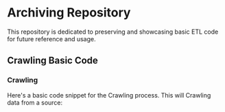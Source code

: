 # Archiving Repository

This repository is dedicated to preserving and showcasing basic ETL code for future reference and usage.

## Crawling Basic Code

### Crawling

Here's a basic code snippet for the Crawling process. This will Crawling data from a source:

